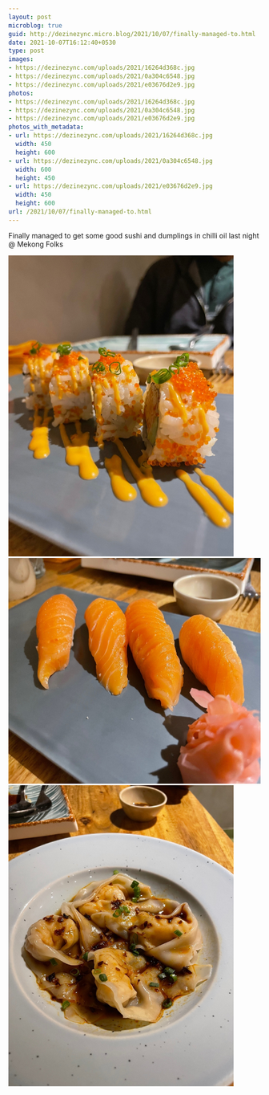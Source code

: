 ```yaml
---
layout: post
microblog: true
guid: http://dezinezync.micro.blog/2021/10/07/finally-managed-to.html
date: 2021-10-07T16:12:40+0530
type: post
images:
- https://dezinezync.com/uploads/2021/16264d368c.jpg
- https://dezinezync.com/uploads/2021/0a304c6548.jpg
- https://dezinezync.com/uploads/2021/e03676d2e9.jpg
photos:
- https://dezinezync.com/uploads/2021/16264d368c.jpg
- https://dezinezync.com/uploads/2021/0a304c6548.jpg
- https://dezinezync.com/uploads/2021/e03676d2e9.jpg
photos_with_metadata:
- url: https://dezinezync.com/uploads/2021/16264d368c.jpg
  width: 450
  height: 600
- url: https://dezinezync.com/uploads/2021/0a304c6548.jpg
  width: 600
  height: 450
- url: https://dezinezync.com/uploads/2021/e03676d2e9.jpg
  width: 450
  height: 600
url: /2021/10/07/finally-managed-to.html
---
```

Finally managed to get some good sushi and dumplings in chilli oil last night @ Mekong Folks

<img src="uploads/2021/16264d368c.jpg" width="450" height="600" alt="" /><img src="uploads/2021/0a304c6548.jpg" width="600" height="450" alt="" /><img src="uploads/2021/e03676d2e9.jpg" width="450" height="600" alt="" />

